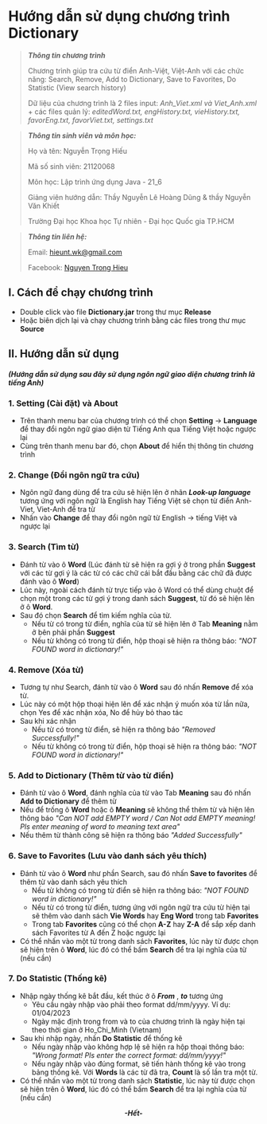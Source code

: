 # **Hướng dẫn sử dụng chương trình Dictionary**

> ***Thông tin chương trình***
>
> Chương trình giúp tra cứu từ điển Anh-Việt, Việt-Anh với các chức năng: Search, Remove, Add to Dictionary, Save to Favorites, Do Statistic (View search history)
>
> Dữ liệu của chương trình là 2 files input: *Anh_Viet.xml và Viet_Anh.xml* + các files quản lý: *editedWord.txt, engHistory.txt, vieHistory.txt, favorEng.txt, favorViet.txt, settings.txt*

> ***Thông tin sinh viên và môn học:***
> 
> Họ và tên: Nguyễn Trọng Hiếu
> 
> Mã số sinh viên: 21120068
> 
> Môn học: Lập trình ứng dụng Java - 21_6
>
>Giảng viên hướng dẫn: Thầy Nguyễn Lê Hoàng Dũng & thầy Nguyễn Văn Khiết
>
> Trường Đại học Khoa học Tự nhiên - Đại học Quốc gia TP.HCM

> ***Thông tin liên hệ:***
> 
> Email: hieunt.wk@gmail.com
>
> Facebook:  [Nguyen Trong Hieu](https://www.facebook.com/profile.hieunguyen)

>
## **I. Cách để chạy chương trình**
- Double click vào file **Dictionary.jar** trong thư mục **Release**
- Hoặc biên dịch lại và chạy chương trình bằng các files trong thư mục **Source**
## **II. Hướng dẫn sử dụng** 
#### *(Hướng dẫn sử dụng sau đây sử dụng ngôn ngữ giao diện chương trình là tiếng Anh)*
### **1. Setting (Cài đặt) và About**
- Trên thanh menu bar của chương trình có thể chọn **Setting** -> **Language** để thay đổi ngôn ngữ giao diện từ Tiếng Anh qua Tiếng Việt hoặc ngược lại
- Cùng trên thanh menu bar đó, chọn **About** để hiển thị thông tin chương trình

### **2. Change (Đổi ngôn ngữ tra cứu)**
- Ngôn ngữ đang dùng để tra cứu sẽ hiện lên ở nhãn ***Look-up language*** tương ứng với ngôn ngữ là English hay Tiếng Việt sẽ chọn từ điển Anh-Viet, Viet-Anh để tra từ 
- Nhấn vào **Change** để thay đổi ngôn ngữ từ English -> tiếng Việt và ngược lại

### **3. Search (Tìm từ)**
- Đánh từ vào ô **Word** (Lúc đánh từ sẽ hiện ra gợi ý ở trong phần **Suggest** với các từ gợi ý là các từ có các chữ cái bắt đầu bằng các chữ đã được đánh vào ô **Word**)
- Lúc này, ngoài cách đánh từ trực tiếp vào ô Word có thể dùng chuột để chọn một trong các từ gợi ý trong danh sách **Suggest**, từ đó sẽ hiện lên ở ô **Word**. 
- Sau đó chọn **Search** để tìm kiếm nghĩa của từ. 
    + Nếu từ có trong từ điển, nghĩa của từ sẽ hiện lên ở Tab **Meaning** nằm ở bên phải phần **Suggest**
    + Nếu từ không có trong từ điển, hộp thoại sẽ hiện ra thông báo: *"NOT FOUND word in dictionary!"*
### **4. Remove (Xóa từ)**
- Tương tự như Search, đánh từ vào ô **Word** sau đó nhấn **Remove** để xóa từ. 
- Lúc này có một hộp thoại hiện lên để xác nhận ý muốn xóa từ lần nữa, chọn Yes để xác nhận xóa, No để hủy bỏ thao tác
- Sau khi xác nhận
    + Nếu từ có trong từ điển, sẽ hiện ra thông báo *"Removed Successfully!"*
    + Nếu từ không có trong từ điển, hộp thoại sẽ hiện ra thông báo: *"NOT FOUND word in dictionary!"*

### **5. Add to Dictionary (Thêm từ vào từ điển)**
- Đánh từ vào ô **Word**, đánh nghĩa của từ vào Tab **Meaning** sau đó nhấn **Add to Dictionary** để thêm từ
- Nếu để trống ô **Word** hoặc ô **Meaning** sẽ không thể thêm từ và hiện lên thông báo *"Can NOT add EMPTY word / Can Not add EMPTY meaning! Pls enter meaning of word to meaning text area"*
- Nếu thêm từ thành công sẽ hiện ra thông báo *"Added Successfully"*

### **6. Save to Favorites (Lưu vào danh sách yêu thích)**
- Đánh từ vào ô **Word** như phần Search, sau đó nhấn **Save to favorites** để thêm từ vào danh sách yêu thích
    - Nếu từ không có trong từ điển sẽ hiện ra thông báo: *"NOT FOUND word in dictionary!"*
    - Nếu từ có trong từ điển, tương ứng với ngôn ngữ tra cứu từ hiện tại sẽ thêm vào danh sách **Vie Words** hay **Eng Word** trong tab **Favorites**
    - Trong tab **Favorites** cũng có thể chọn **A-Z** hay **Z-A** để sắp xếp danh sách Favorites từ A đến Z hoặc ngược lại
 - Có thể nhấn vào một từ trong danh sách **Favorites**, lúc này từ được chọn sẽ hiện trên ô **Word**, lúc đó có thể bấm **Search** để tra lại nghĩa của từ (nếu cần)
### **7. Do Statistic (Thống kê)**
- Nhập ngày thống kê bắt đầu, kết thúc ở ô ***From*** , ***to*** tương ứng
    - Yêu cầu ngày nhập vào phải theo format dd/mm/yyyy. Ví dụ: 01/04/2023
    - Ngày mặc định trong from và to của chương trình là ngày hiện tại theo thời gian ở Ho_Chi_Minh (Vietnam)
- Sau khi nhập ngày, nhấn **Do Statistic** để thống kê
    - Nếu ngày nhập vào không hợp lệ sẽ hiện ra hộp thoại thông báo: *"Wrong format! Pls enter the correct format: dd/mm/yyyy!"*
    - Nếu ngày nhập vào đúng format, sẽ tiến hành thống kê vào trong bảng thống kê. Với **Words** là các từ đã tra, **Count** là số lần tra một từ.
- Có thể nhấn vào một từ trong danh sách **Statistic**, lúc này từ được chọn sẽ hiện trên ô **Word**, lúc đó có thể bấm **Search** để tra lại nghĩa của từ (nếu cần)

<p align="center">
 <b><i>-Hết-</i></b> 
</p>
